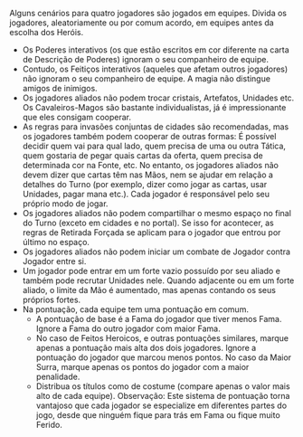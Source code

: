 Alguns cenários para quatro jogadores são jogados em equipes. Divida os jogadores, aleatoriamente ou por comum acordo, em equipes antes da escolha dos Heróis.
- Os Poderes interativos (os que estão escritos em cor diferente na carta de Descrição de Poderes) ignoram o seu companheiro de equipe.
- Contudo, os Feitiços interativos (aqueles que afetam outros jogadores) não ignoram o seu companheiro de equipe. A magia não distingue amigos de inimigos.
- Os jogadores aliados não podem trocar cristais, Artefatos, Unidades etc. Os Cavaleiros-Magos são bastante individualistas, já é impressionante que eles consigam cooperar.
- As regras para invasões conjuntas de cidades são recomendadas, mas os jogadores também podem cooperar de outras formas: É possível decidir quem vai para qual lado, quem precisa de uma ou outra Tática, quem gostaria de pegar quais cartas da oferta, quem precisa de determinada cor na Fonte, etc. No entanto, os jogadores aliados não devem dizer que cartas têm nas Mãos, nem se ajudar em relação a detalhes do Turno (por exemplo, dizer como jogar as cartas, usar Unidades, pagar mana etc.). Cada jogador é responsável pelo seu próprio modo de jogar.
- Os jogadores aliados não podem compartilhar o mesmo espaço no final do Turno (exceto em cidades e no portal). Se isso for acontecer, as regras de Retirada Forçada se aplicam para o jogador que entrou por último no espaço.
- Os jogadores aliados não podem iniciar um combate de Jogador contra Jogador entre si.
- Um jogador pode entrar em um forte vazio possuído por seu aliado e também pode recrutar Unidades nele. Quando adjacente ou em um forte aliado, o limite da Mão é aumentado, mas apenas contando os seus próprios fortes.
- Na pontuação, cada equipe tem uma pontuação em comum.
	- A pontuação de base é a Fama do jogador que tiver menos Fama. Ignore a Fama do outro jogador com maior Fama.
	- No caso de Feitos Heroicos, e outras pontuações similares, marque apenas a pontuação mais alta dos dois jogadores. Ignore a pontuação do jogador que marcou menos pontos. No caso da Maior Surra, marque apenas os pontos do jogador com a maior penalidade.
	- Distribua os títulos como de costume (compare apenas o valor mais alto de cada equipe).
Observação: Este sistema de pontuação torna vantajoso que cada jogador se especialize em diferentes partes do jogo, desde que ninguém fique para trás em Fama ou fique muito Ferido.